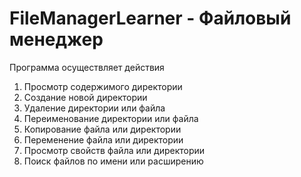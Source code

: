 # FileManagerLearner - Файловый менеджер
Программа осуществляет действия
  1. Просмотр содержимого директории
  2. Создание новой директории
  3. Удаление директории или файла
  4. Переименование директории или файла
  5. Копирование файла или директории
  6. Переменение файла или директории
  7. Просмотр свойств файла или директории
  8. Поиск файлов по имени или расширению
